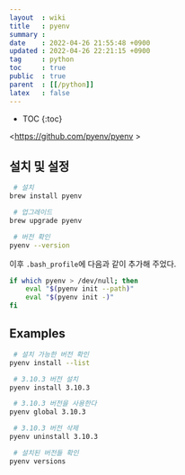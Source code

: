```yaml
---
layout  : wiki
title   : pyenv
summary : 
date    : 2022-04-26 21:55:48 +0900
updated : 2022-04-26 22:21:15 +0900
tag     : python
toc     : true
public  : true
parent  : [[/python]]
latex   : false
---
```

* TOC
{:toc}

<https://github.com/pyenv/pyenv >

## 설치 및 설정

```bash
 # 설치
brew install pyenv

 # 업그레이드
brew upgrade pyenv

 # 버전 확인
pyenv --version
```

이후 `.bash_profile`에 다음과 같이 추가해 주었다.

```bash
if which pyenv > /dev/null; then
    eval "$(pyenv init --path)"
    eval "$(pyenv init -)"
fi
```

## Examples

```bash
 # 설치 가능한 버전 확인
pyenv install --list

 # 3.10.3 버전 설치
pyenv install 3.10.3

 # 3.10.3 버전을 사용한다
pyenv global 3.10.3

 # 3.10.3 버전 삭제
pyenv uninstall 3.10.3

 # 설치된 버전들 확인
pyenv versions
```

